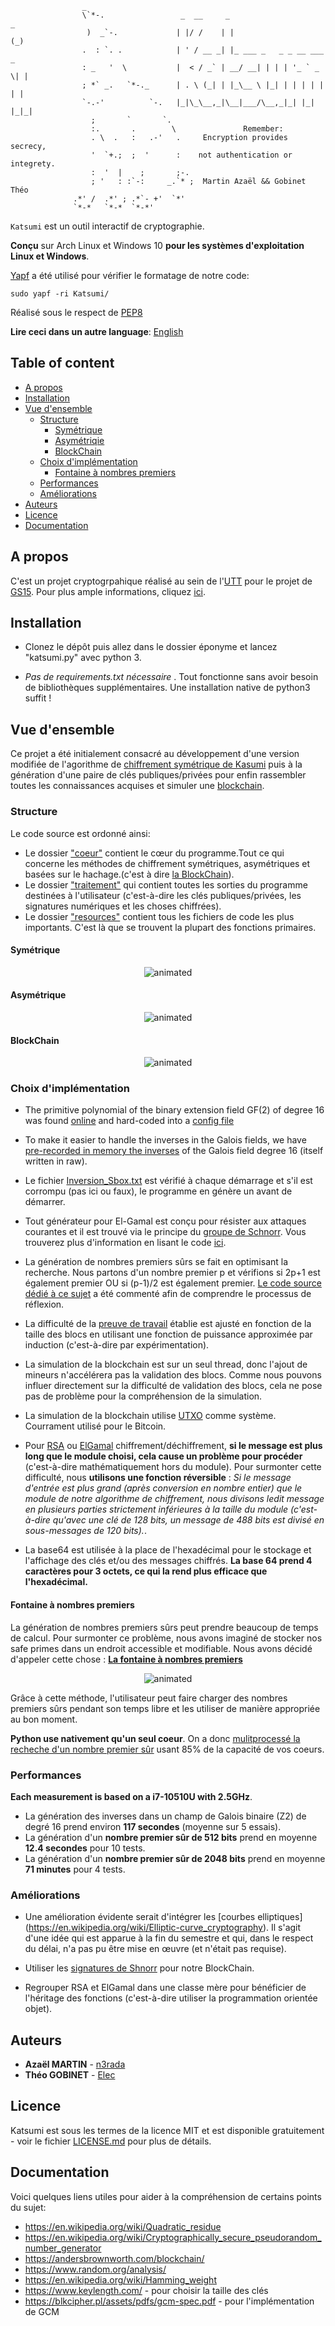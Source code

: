                     _                        
                    \`*-.                 _  __     _                       _    
                     )  _`-.             | |/ /    | |                     (_)    
                    .  : `. .            | ' / __ _| |_ ___ _   _ _ __ ___  _     
                    : _   '  \           |  < / _` | __/ __| | | | '_ ` _ \| |    
                    ; *` _.   `*-._      | . \ (_| | |_\__ \ |_| | | | | | | |    
                    `-.-'          `-.   |_|\_\__,_|\__|___/\__,_|_| |_| |_|_|    
                      ;       `       `.     
                      :.       .        \               Remember: 
                      . \  .   :   .-'   .     Encryption provides secrecy,
                      '  `+.;  ;  '      :    not authentication or integrety.
                      :  '  |    ;       ;-. 
                      ; '   : :`-:     _.`* ;  Martin Azaël && Gobinet Théo 
                  .*' /  .*' ; .*`- +'  `*' 
                  `*-*   `*-*  `*-*'           

`Katsumi` est un outil interactif de cryptographie.

**Conçu** sur Arch Linux et Windows 10 **pour les systèmes d'exploitation Linux et Windows**.

[Yapf](https://github.com/google/yapf) a été utilisé pour vérifier le formatage de notre code:

```
sudo yapf -ri Katsumi/
```

Réalisé sous le respect de [PEP8](https://www.python.org/dev/peps/pep-0008/)

**Lire ceci dans un autre language**: [English](README.md)

## Table of content

- [A propos](#A_propos)
- [Installation](#Installation)
- [Vue d'ensemble](#Vue_d_ensemble)
    - [Structure](#Structure)
        - [Symétrique](#Symétrique)
        - [Asymétriqie](#Asymétrique)
        - [BlockChain](#BlockChain)
    - [Choix d'implémentation](#Choix_d_implémentation)
        - [Fontaine à nombres premiers](#Fontaine_nombres_premiers)
    - [Performances](#Performances)
    - [Améliorations](#Améliorations)
- [Auteurs](#Auteurs)
- [Licence](#Licence)
- [Documentation](#Documentation)

## A propos
C'est un projet cryptogrpahique réalisé au sein de l'[UTT](https://www.utt.fr/) pour le projet de [GS15](images/GS15.png).
Pour plus ample informations, cliquez [ici](pdfs/Projet.pdf).

## Installation
* Clonez le dépôt puis allez dans le dossier éponyme et lancez "katsumi.py" avec python 3.

* *Pas de requirements.txt nécessaire* . Tout fonctionne sans avoir besoin de bibliothèques supplémentaires. Une installation native de python3 suffit !

## Vue d'ensemble
Ce projet a été initialement consacré au développement d'une version modifiée de l'agorithme de [chiffrement symétrique de Kasumi](https://en.wikipedia.org/wiki/KASUMI) puis à la génération d'une paire de clés publiques/privées pour enfin rassembler toutes les connaissances acquises et simuler une [blockchain](pdfs/blockChain_article.pdf).
### Structure
Le code source est ordonné ainsi:
* Le dossier ["coeur"](core/) contient le cœur du programme.Tout ce qui concerne les méthodes de chiffrement symétriques, asymétriques et basées sur le hachage.(c'est à dire [la BlockChain](core/hashbased/blockchain.py)).
* Le dossier ["traitement"](processing/) qui contient toutes les sorties du programme destinées à l'utilisateur (c'est-à-dire les clés publiques/privées, les signatures numériques et les choses chiffrées).
* Le dossier ["resources"](ressources/) contient tous les fichiers de code les plus importants. C'est là que se trouvent la plupart des fonctions primaires.

#### Symétrique
<p align="center">
  <img src="images/sym.gif" alt="animated" />
</p>

#### Asymétrique

<p align="center">
  <img src="images/df.gif" alt="animated" />
</p>

#### BlockChain

<p align="center">
  <img src="images/bc.gif" alt="animated" />
</p>


### Choix d'implémentation

* The primitive polynomial of the binary extension field GF(2) of degree 16 was found [online](https://www.partow.net/programming/polynomials/index.html) and hard-coded into a [config file](ressources/config.py)

* To make it easier to handle the inverses in the Galois fields, we have [pre-recorded in memory the inverses](ressources/generated/inversion_Sbox.txt) of the Galois field degree 16 (itself written in raw).

* Le fichier [Inversion_Sbox.txt](ressources/generated/inversion_Sbox.txt) est vérifié à chaque démarrage et s'il est corrompu (pas ici ou faux), le programme en génère un avant de démarrer.

* Tout générateur pour El-Gamal est conçu pour résister aux attaques courantes et il est trouvé via le principe du [groupe de Schnorr](https://en.wikipedia.org/wiki/Schnorr_group). Vous trouverez plus d'information en lisant le code [ici](core/asymmetric/elGamal.py).

* La génération de nombres premiers sûrs se fait en optimisant la recherche. Nous partons d'un nombre premier p et vérifions si 2p+1 est également premier OU si (p-1)/2 est également premier. [Le code source dédié à ce sujet](ressources/prng.py) a été commenté afin de comprendre le processus de réflexion.

* La difficulté de la [preuve de travail](https://en.wikipedia.org/wiki/Proof_of_work) établie est ajusté en fonction de la taille des blocs en utilisant une fonction de puissance approximée par induction (c'est-à-dire par expérimentation).

* La simulation de la blockchain est sur un seul thread, donc l'ajout de mineurs n'accélérera pas la validation des blocs. Comme nous pouvons influer directement sur la difficulté de validation des blocs, cela ne pose pas de problème pour la compréhension de la simulation.

* La simulation de la blockchain utilise [UTXO](https://medium.com/bitbees/what-the-heck-is-utxo-ca68f2651819) comme système. Courrament utilisé pour le Bitcoin.

* Pour [RSA](core/asymmetric/RSA.py) ou [ElGamal](core/asymmetric/elGamal.py) chiffrement/déchiffrement, **si le message est plus long que le module choisi, cela cause un problème pour procéder** (c'est-à-dire mathématiquement hors du module). Pour surmonter cette difficulté, nous  **utilisons une fonction réversible** : *Si le message d'entrée est plus grand (après conversion en nombre entier) que le module de notre algorithme de chiffrement, nous divisons ledit message en plusieurs parties strictement inférieures à la taille du module (c'est-à-dire qu'avec une clé de 128 bits, un message de 488 bits est divisé en sous-messages de 120 bits).*.

* La base64 est utilisée à la place de l'hexadécimal pour le stockage et l'affichage des clés et/ou des messages chiffrés. **La base 64 prend 4 caractères pour 3 octets, ce qui la rend plus efficace que l'hexadécimal.**

#### Fontaine à nombres premiers

La génération de nombres premiers sûrs peut prendre beaucoup de temps de calcul. Pour surmonter ce problème, nous avons imaginé de stocker nos safe primes dans un endroit accessible et modifiable. Nous avons décidé d'appeler cette chose : [**La fontaine à nombres premiers**](ressources/generated/PrimeNumber's_Fount)

<p align="center">
  <img src="images/primeF.gif" alt="animated" />
</p>

Grâce à cette méthode, l'utilisateur peut faire charger des nombres premiers sûrs pendant son temps libre et les utiliser de manière appropriée au bon moment.

**Python use nativement qu'un seul coeur**. On a donc [mulitprocessé la recheche d'un nombre premier sûr](ressources/prng.py) usant 85% de la capacité de vos coeurs.

### Performances
**Each measurement is based on a i7-10510U with 2.5GHz**.

* La génération des inverses dans un champ de Galois binaire (Z2) de degré 16 prend environ **117 secondes** (moyenne sur 5 essais).
* La génération d'un **nombre premier sûr de 512 bits** prend en moyenne **12.4 secondes** pour 10 tests.
* La génération d'un **nombre premier sûr de 2048 bits** prend en moyenne **71 minutes** pour 4 tests.

### Améliorations
* Une amélioration évidente serait d'intégrer les [courbes elliptiques] (https://en.wikipedia.org/wiki/Elliptic-curve_cryptography). Il s'agit d'une idée qui est apparue à la fin du semestre et qui, dans le respect du délai, n'a pas pu être mise en œuvre (et n'était pas requise).

* Utiliser les [signatures de Shnorr](https://medium.com/digitalassetresearch/schnorr-signatures-the-inevitability-of-privacy-in-bitcoin-b2f45a1f7287) pour notre BlockChain.

* Regrouper RSA et ElGamal dans une classe mère pour bénéficier de l'héritage des fonctions (c'est-à-dire utiliser la programmation orientée objet).

## Auteurs
* **Azaël MARTIN** - [n3rada](https://github.com/n3rada)
* **Théo GOBINET** - [Elec](https://github.com/theogobinet)

## Licence
Katsumi est sous les termes de la licence MIT 
et est disponible gratuitement - voir le fichier [LICENSE.md](LICENSE.md) pour plus de détails.

## Documentation
Voici quelques liens utiles pour aider à la compréhension de certains points du sujet:

* https://en.wikipedia.org/wiki/Quadratic_residue
* https://en.wikipedia.org/wiki/Cryptographically_secure_pseudorandom_number_generator
* https://andersbrownworth.com/blockchain/
* https://www.random.org/analysis/
* https://en.wikipedia.org/wiki/Hamming_weight
* https://www.keylength.com/  - pour choisir la taille des clés
* https://blkcipher.pl/assets/pdfs/gcm-spec.pdf - pour l'implémentation de GCM